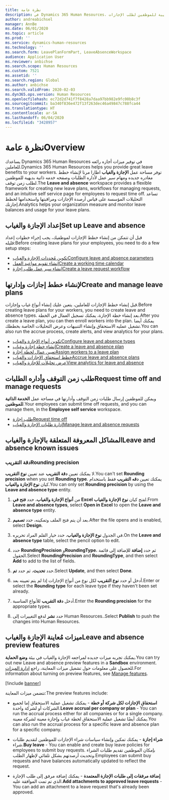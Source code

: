 ```yaml
---
title: نظرة عامة
description: في Dynamics 365 Human Resources، توفر مساحة عمل الإجازة والغياب اطار عمل مرنًا لإنشاء خطط إجازة جديدة وعمليات سير عمل لإدارة الطلبات وصفحة خدمه ذاتية بديهية للموظفين لطلب الإجازات.
author: andreabichsel
manager: AnnBe
ms.date: 06/01/2020
ms.topic: article
ms.prod: ''
ms.service: dynamics-human-resources
ms.technology: ''
ms.search.form: LeavePlanFormPart, LeaveAbsenceWorkspace
audience: Application User
ms.reviewer: anbichse
ms.search.scope: Human Resources
ms.custom: 7521
ms.assetid: ''
ms.search.region: Global
ms.author: anbichse
ms.search.validFrom: 2020-02-03
ms.dyn365.ops.version: Human Resources
ms.openlocfilehash: ec72d2d741f7f8428a7daa97bb982e9fc00b8c3f
ms.sourcegitcommit: ba340f836e472f13f263dec46a49847c788fca44
ms.translationtype: HT
ms.contentlocale: ar-SA
ms.lasthandoff: 06/04/2020
ms.locfileid: "3428957"
---
```

# <a name="overview"></a><span data-ttu-id="1b365-103">نظرة عامة</span><span class="sxs-lookup"><span data-stu-id="1b365-103">Overview</span></span>

<span data-ttu-id="1b365-104">يساعدك Dynamics 365 Human Resources في توفير ميزات أجازه رائعه للعاملين.</span><span class="sxs-lookup"><span data-stu-id="1b365-104">Dynamics 365 Human Resources helps you provide great leave benefits to your workers.</span></span> <span data-ttu-id="1b365-105">توفر مساحة عمل **الإجازة والغياب** اطارا مرنا لإنشاء خطط مغادره جديده ومهام سير عمل لأداره الطلبات وصفحه خدمه ذاتية بديهية للموظفين لطلب زمن توقف.</span><span class="sxs-lookup"><span data-stu-id="1b365-105">The **Leave and absence** workspace provides a flexible framework for creating new leave plans, workflows for managing requests, and an intuitive self service page for employees to request time off.</span></span> <span data-ttu-id="1b365-106">تساعد التحليلات المؤسسة على قياس أرصدة الإجازات ومراقبتها واستخدامها لخطط إجازتك.</span><span class="sxs-lookup"><span data-stu-id="1b365-106">Analytics helps your organization measure and monitor leave balances and usage for your leave plans.</span></span>

## <a name="set-up-leave-and-absence"></a><span data-ttu-id="1b365-107">إعداد الإجازة والغياب</span><span class="sxs-lookup"><span data-stu-id="1b365-107">Set up Leave and absence</span></span>

<span data-ttu-id="1b365-108">قبل أن تتمكن من إنشاء خطط الإجازات لموظفيك، يجب إجراء خطوات إعداد قليله:</span><span class="sxs-lookup"><span data-stu-id="1b365-108">Before creating leave plans for your employees, you need to do a few setup steps:</span></span>

- [<span data-ttu-id="1b365-109">تكوين مُحددات الإجازة والغياب</span><span class="sxs-lookup"><span data-stu-id="1b365-109">Configure leave and absence parameters</span></span>](hr-leave-and-absence-parameters.md)
- [<span data-ttu-id="1b365-110">إنشاء تقويم مواعيد العمل</span><span class="sxs-lookup"><span data-stu-id="1b365-110">Create a working time calendar</span></span>](hr-leave-and-absence-working-time-calendar.md)
- [<span data-ttu-id="1b365-111">إنشاء سير عمل طلب إجازة</span><span class="sxs-lookup"><span data-stu-id="1b365-111">Create a leave request workflow</span></span>](hr-leave-and-absence-workflow.md)

## <a name="create-and-manage-leave-plans"></a><span data-ttu-id="1b365-112">لإنشاء خطط إجازات وإدارتها</span><span class="sxs-lookup"><span data-stu-id="1b365-112">Create and manage leave plans</span></span>

<span data-ttu-id="1b365-113">قبل إنشاء خطط الإجازات للعاملين، يتعين عليك إنشاء أنواع غياب وإجازات.</span><span class="sxs-lookup"><span data-stu-id="1b365-113">Before creating leave plans for your workers, you need to create leave and absence types.</span></span> <span data-ttu-id="1b365-114">بعد إنشاء خطة الإجازة، يمكنك تسجيل العمال في الخطة.</span><span class="sxs-lookup"><span data-stu-id="1b365-114">After you create a leave plan, you can then enroll workers into the plan.</span></span> <span data-ttu-id="1b365-115">يمكنك أيضا تشغيل عمليه الاستحقاق وإنشاء التنبيهات وعرض التحليلات الخاصة بخططك.</span><span class="sxs-lookup"><span data-stu-id="1b365-115">You can also run the accrue process, create alerts, and view analytics for your plans.</span></span>

- [<span data-ttu-id="1b365-116">تكوين أنواع الإجازة والغياب</span><span class="sxs-lookup"><span data-stu-id="1b365-116">Configure leave and absence types</span></span>](hr-leave-and-absence-types.md)
- [<span data-ttu-id="1b365-117">إنشاء خطة إجازة وغياب</span><span class="sxs-lookup"><span data-stu-id="1b365-117">Create a leave and absence plan</span></span>](hr-leave-and-absence-plans.md)
- [<span data-ttu-id="1b365-118">تعيين عمال لخطة إجازة</span><span class="sxs-lookup"><span data-stu-id="1b365-118">Assign workers to a leave plan</span></span>](hr-leave-and-absence-enroll.md)
- [<span data-ttu-id="1b365-119">خطط استحقاق الإجازات والغياب</span><span class="sxs-lookup"><span data-stu-id="1b365-119">Accrue leave and absence plans</span></span>](hr-leave-and-absence-accrue.md)
- [<span data-ttu-id="1b365-120">عرض تحليلات للإجازة والغياب</span><span class="sxs-lookup"><span data-stu-id="1b365-120">View analytics for leave and absence</span></span>](hr-leave-and-absence-analytics.md)

## <a name="request-time-off-and-manage-requests"></a><span data-ttu-id="1b365-121">طلب زمن التوقف وأداره الطلبات</span><span class="sxs-lookup"><span data-stu-id="1b365-121">Request time off and manage requests</span></span>

<span data-ttu-id="1b365-122">ويمكن للموظفين إرسال طلبات زمن التوقف وأدارتها في مساحة عمل **الخدمة الذاتية للموظفين**.</span><span class="sxs-lookup"><span data-stu-id="1b365-122">Your employees can submit time off requests, and you can manage them, in the **Employee self service** workspace.</span></span>

- [<span data-ttu-id="1b365-123">طلب إجازة</span><span class="sxs-lookup"><span data-stu-id="1b365-123">Request time off</span></span>](hr-employee-self-service-request-time-off.md)
- [<span data-ttu-id="1b365-124">إدارة طلبات الإجازة والغياب</span><span class="sxs-lookup"><span data-stu-id="1b365-124">Manage leave and absence requests</span></span>](hr-employee-self-service-manage-requests.md)

## <a name="leave-and-absence-known-issues"></a><span data-ttu-id="1b365-125">المشاكل المعروفة المتعلقة بالإجازة والغياب</span><span class="sxs-lookup"><span data-stu-id="1b365-125">Leave and absence known issues</span></span>

### <a name="rounding-precision"></a><span data-ttu-id="1b365-126">دقة التقريب</span><span class="sxs-lookup"><span data-stu-id="1b365-126">Rounding precision</span></span>

<span data-ttu-id="1b365-127">لا يمكنك تعيين **دقة التقريب** عند تعيين **نوع التقريب**.</span><span class="sxs-lookup"><span data-stu-id="1b365-127">You can't set **Rounding precision** when you set **Rounding type**.</span></span> <span data-ttu-id="1b365-128">يمكنك تعيين **دقه التقريب** فقط باستخدام كيان **نوع الإجازة والغياب**.</span><span class="sxs-lookup"><span data-stu-id="1b365-128">You can only set **Rounding precision** by using the **Leave and absence type** entity.</span></span> 

1. <span data-ttu-id="1b365-129">من **أنواع الإجازة والغياب**، حدد **فتح في Excel** لفتح كيان **نوع الإجازة والغياب**.</span><span class="sxs-lookup"><span data-stu-id="1b365-129">From **Leave and absence types**, select **Open in Excel** to open the **Leave and absence type** entity.</span></span>

2. <span data-ttu-id="1b365-130">بعد أن يتم فتح الملف وتمكينه، حدد **تصميم**.</span><span class="sxs-lookup"><span data-stu-id="1b365-130">After the file opens and is enabled, select **Design**.</span></span>

3. <span data-ttu-id="1b365-131">في الجدول **نوع الإجازة والغياب**، حدد خيار القلم المراد تحريره.</span><span class="sxs-lookup"><span data-stu-id="1b365-131">On the **Leave and absence type** table, select the pencil option to edit.</span></span>

4. <span data-ttu-id="1b365-132">حدد **RoundingPrecision** و**RoundingType**، ثم حدد **إضافة** للإضافة إلى قائمة الحقول.</span><span class="sxs-lookup"><span data-stu-id="1b365-132">Select **RoundingPrecision** and **RoundingType**, and then select **Add** to add to the list of fields.</span></span>

5. <span data-ttu-id="1b365-133">حدد **تحديث**، ثم حدد **تم**.</span><span class="sxs-lookup"><span data-stu-id="1b365-133">Select **Update**, and then select **Done**.</span></span>

6. <span data-ttu-id="1b365-134">أدخل أو حدد **نوع التقريب** لكل نوع من أنواع الإجازات إذا لم يتم تعيينه بعد.</span><span class="sxs-lookup"><span data-stu-id="1b365-134">Enter or select the **Rounding type** for each leave type if they haven't been set already.</span></span> 

7. <span data-ttu-id="1b365-135">أدخل **دقة التقريب** للأنواع المناسبة.</span><span class="sxs-lookup"><span data-stu-id="1b365-135">Enter the **Rounding precision** for the appropriate types.</span></span>

8. <span data-ttu-id="1b365-136">حدد **نشر** لدفع التغييرات إلى Human Resources..</span><span class="sxs-lookup"><span data-stu-id="1b365-136">Select **Publish** to push the changes into Human Resources.</span></span>

## <a name="leave-and-absence-preview-features"></a><span data-ttu-id="1b365-137">ميزات مُعاينة الإجازة والغياب</span><span class="sxs-lookup"><span data-stu-id="1b365-137">Leave and absence preview features</span></span>

<span data-ttu-id="1b365-138">يمكنك تجربه ميزات جديده لمراجعه الإجازة والغياب في بيئة **وضع الحماية**.</span><span class="sxs-lookup"><span data-stu-id="1b365-138">You can try out new Leave and absence preview features in a **Sandbox** environment.</span></span> <span data-ttu-id="1b365-139">للحصول على معلومات حول تشغيل ميزات المعاينة، راجع [إدارة الميزات](hr-admin-manage-features.md).</span><span class="sxs-lookup"><span data-stu-id="1b365-139">For information about turning on preview features, see [Manage features](hr-admin-manage-features.md).</span></span> 

[!include [banner](includes/preview-feature.md)]

<span data-ttu-id="1b365-140">تتضمن ميزات المعاينة:</span><span class="sxs-lookup"><span data-stu-id="1b365-140">The preview features include:</span></span>

- <span data-ttu-id="1b365-141">**استحقاق الإجازات لكل شركة أو خطة‬** - يمكنك تشغيل عملية الاستحقاق إما لجميع الشركات أو لشركة واحدة.</span><span class="sxs-lookup"><span data-stu-id="1b365-141">**Leave accrual per company or plan** - You can run the accrual process either for all companies or for a single company.</span></span> <span data-ttu-id="1b365-142">يمكنك أيضًا تشغيل عملية الاستحقاق لخطة غياب وإجازة معينة لشركة معينة.</span><span class="sxs-lookup"><span data-stu-id="1b365-142">You can also run the accrual process for a specific leave and absence plan for a specific company.</span></span> 

- <span data-ttu-id="1b365-143">**شراء إجازة** - يمكنك تمكين وإنشاء سياسات شراء الإجازات للموظفين لتقديم طلبات شراء.</span><span class="sxs-lookup"><span data-stu-id="1b365-143">**Buy leave** - You can enable and create buy leave policies for employees to submit buy requests.</span></span> <span data-ttu-id="1b365-144">بإمكان الموظفين تقديم طلبات الشراء وتحديث أرصدتهم بشكل تلقائي لإظهار الطلب.</span><span class="sxs-lookup"><span data-stu-id="1b365-144">Employees can submit buy requests and have balances automatically updated to reflect the request.</span></span>  

- <span data-ttu-id="1b365-145">**إضافة مرفقات إلى طلبات الإجازة المعتمدة** - يمكنك إضافة مرفق إلى طلب الإجازة الذي تم تمت الموافقة عليه.</span><span class="sxs-lookup"><span data-stu-id="1b365-145">**Add attachments to approved leave requests** - You can add an attachment to a leave request that's already been approved.</span></span> 

